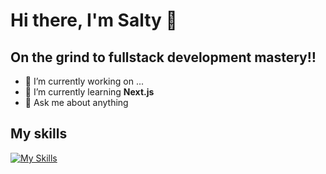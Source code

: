 # Hi there, I'm Salty 👋

## On the grind to fullstack development mastery‼️

- 🔭 I’m currently working on ...
- 🌱 I’m currently learning **Next.js**
- 💬 Ask me about anything

## My skills
[![My Skills](https://skillicons.dev/icons?i=js,py,react)](https://skillicons.dev)

